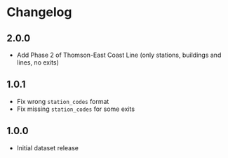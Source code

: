 # Changelog

## 2.0.0

- Add Phase 2 of Thomson-East Coast Line (only stations, buildings and lines, no exits)

## 1.0.1

- Fix wrong `station_codes` format
- Fix missing `station_codes` for some exits

## 1.0.0

- Initial dataset release
